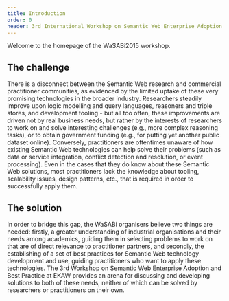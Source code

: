 ```yaml
---
title: Introduction
order: 0
header: 3rd International Workshop on Semantic Web Enterprise Adoption and Best Practice
---
```


Welcome to the homepage of the WaSABi2015 workshop.

## The challenge
There is a disconnect between the Semantic Web research and commercial practitioner communities, as evidenced by the limited uptake of these very promising technologies in the broader industry. Researchers steadily improve upon logic modelling and query languages, reasoners and triple stores, and development tooling - but all too often, these improvements are driven not by real business needs, but rather by the interests of researchers to work on and solve interesting challenges (e.g., more complex reasoning tasks), or to obtain government funding (e.g., for putting yet another public dataset online). Conversely, practitioners are oftentimes unaware of how existing Semantic Web technologies can help solve their problems (such as data or service integration, conflict detection and resolution, or event processing). Even in the cases that they do know about these Semantic Web solutions, most practitioners lack the knowledge about tooling, scalability issues, design patterns, etc., that is required in order to successfully apply them.

## The solution
In order to bridge this gap, the WaSABi organisers believe two things are needed: firstly, a greater understanding of industrial organisations and their needs among academics, guiding them in selecting problems to work on that are of direct relevance to practitioner partners, and secondly, the establishing of a set of best practices for Semantic Web technology development and use, guiding practitioners who want to apply these technologies. The 3rd Workshop on Semantic Web Enterprise Adoption and Best Practice at EKAW provides an arena for discussing and developing solutions to both of these needs, neither of which can be solved by researchers or practitioners on their own.
